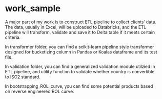 # work_sample
A major part of my work is to construct ETL pipeline to collect clients' data. The data, usually in Excel, will be uploaded to Databricks, and the ETL pipeline will transform, validate and save it to Delta table if it meets certain criteria.

In transformer folder, you can find a scikit-learn pipeline style transformer designed for bucketizing column in Pandas or Koalas dataframe and its test file.

In validation folder, you can find a generalized validation module utilzied in ETL pipeline, and utility function to validate whether country is convertible to ISO2 standard.

In bootstrapping_ROL_curve, you can find some potential products based on reverse engineered ROL curve.
